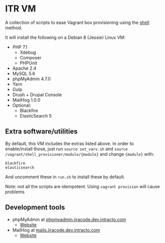 # ITR VM

A collection of scripts to ease Vagrant box provisioning using the [shell](https://www.vagrantup.com/docs/provisioning/shell.html) method.

It will install the following on a Debian 8 (Jessie) Linux VM:

* PHP 7.1
    * Xdebug
    * Composer
    * PHPUnit
* Apache 2.4
* MySQL 5.6
* phpMyAdmin 4.7.0
* Yarn
* Gulp
* Drush + Drupal Console
* MailHog 1.0.0
* Optional:
    * Blackfire
    * ElasticSearch 5

## Extra software/utilities

By default, this VM includes the extras listed above.
In order to enable/install those, just run ```source set_vars.sh``` and ```source /vagrant/shell_provisioner/module/{module}``` and change ```{module}``` with:

    blackfire
    elasticsearch

And uncomment these in ```run.sh``` to install these by default.

Note: not all the scripts are idempotent. Using ```vagrant provision``` will cause problems

## Development tools

* phpMyAdmin at [phpmyadmin.jiracode.dev.intracto.com](https://phpmyadmin.jiracode.dev.intracto.com)
    * [Website](https://www.phpmyadmin.net/)
* MailHog at [mails.jiracode.dev.intracto.com](https://mails.jiracode.dev.intracto.com)
    * [Website](https://github.com/mailhog/MailHog)

